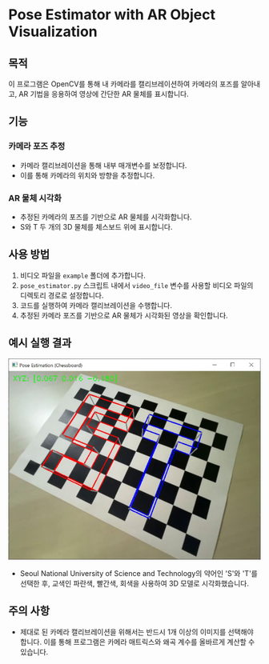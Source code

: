 # Pose Estimator with AR Object Visualization

## 목적

이 프로그램은 OpenCV를 통해 내 카메라를 캘리브레이션하여 카메라의 포즈를 알아내고, AR 기법을 응용하여 영상에 간단한 AR 물체를 표시합니다.

## 기능

### 카메라 포즈 추정

- 카메라 캘리브레이션을 통해 내부 매개변수를 보정합니다.
- 이를 통해 카메라의 위치와 방향을 추정합니다.

### AR 물체 시각화

- 추정된 카메라의 포즈를 기반으로 AR 물체를 시각화합니다.
- S와 T 두 개의 3D 물체를 체스보드 위에 표시합니다.

## 사용 방법

1. 비디오 파일을 `example` 폴더에 추가합니다.
2. `pose_estimator.py` 스크립트 내에서 `video_file` 변수를 사용할 비디오 파일의 디렉토리 경로로 설정합니다.
3. 코드를 실행하여 카메라 캘리브레이션을 수행합니다.
4. 추정된 카메라 포즈를 기반으로 AR 물체가 시각화된 영상을 확인합니다.

## 예시 실행 결과

![AR model result](example/AR_result.JPG)

- Seoul National University of Science and Technology의 약어인 'S'와 'T'를 선택한 후, 교색인 파란색, 빨간색, 회색을 사용하여 3D 모델로 시각화했습니다.

## 주의 사항

- 제대로 된 카메라 캘리브레이션을 위해서는 반드시 1개 이상의 이미지를 선택해야 합니다. 이를 통해 프로그램은 카메라 매트릭스와 왜곡 계수를 올바르게 계산할 수 있습니다.
